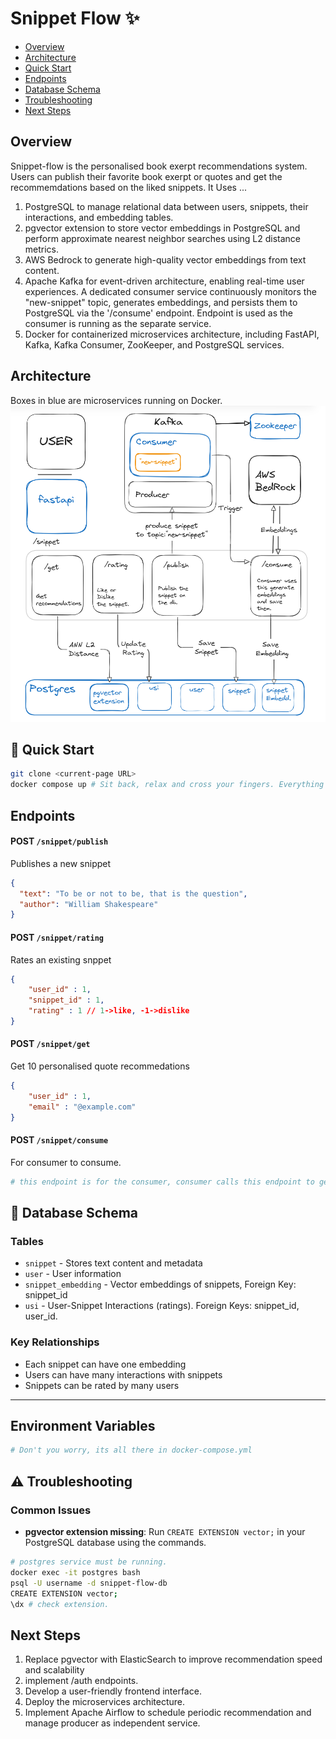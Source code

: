 # Snippet Flow :sparkles:
- [Overview](#Overview)
- [Architecture](#architecture)
- [Quick Start](#whale-quick-start)
- [Endpoints](#endpoints)
- [Database Schema](#-database-schema)
- [Troubleshooting](#troubleshooting)
- [Next Steps](#next-steps)

## Overview
Snippet-flow is the personalised book exerpt recommendations system. Users can publish their favorite book exerpt or quotes and get the recommemdations based on the liked snippets. It Uses ...
1. PostgreSQL to manage relational data between users, snippets, their interactions, and embedding tables.
2. pgvector extension to store vector embeddings in PostgreSQL and perform approximate nearest neighbor searches using L2 distance metrics.
3. AWS Bedrock to generate high-quality vector embeddings from text content.
4. Apache Kafka for event-driven architecture, enabling real-time user experiences. A dedicated consumer service continuously monitors the "new-snippet" topic, generates embeddings, and persists them to PostgreSQL via the '/consume' endpoint. Endpoint is used as the consumer is running as the separate service.
5. Docker for containerized microservices architecture, including FastAPI, Kafka, Kafka Consumer, ZooKeeper, and PostgreSQL services.

## Architecture
Boxes in blue are microservices running on Docker.
![ScreenShot](./assests/image.png)


## :whale: Quick Start
```bash
git clone <current-page URL>
docker compose up # Sit back, relax and cross your fingers. Everything should work without errors.
```
## Endpoints
#### POST `/snippet/publish`
Publishes a new snippet
```json
{
  "text": "To be or not to be, that is the question",
  "author": "William Shakespeare"
}
```
#### POST `/snippet/rating`
Rates an existing snppet
```json
{
    "user_id" : 1,
    "snippet_id" : 1,
    "rating" : 1 // 1->like, -1->dislike
}
```
#### POST `/snippet/get`
Get 10 personalised quote recommedations 
```json
{
    "user_id" : 1,
    "email" : "@example.com"
}
```
#### POST `/snippet/consume`
For consumer to consume.
```bash
# this endpoint is for the consumer, consumer calls this endpoint to generate embeddings and save them in pgvector.
```

## 💾 Database Schema

### Tables
- `snippet` - Stores text content and metadata
- `user` - User information
- `snippet_embedding` - Vector embeddings of snippets, Foreign Key: snippet_id
- `usi` - User-Snippet Interactions (ratings). Foreign Keys: snippet_id, user_id.

### Key Relationships
- Each snippet can have one embedding
- Users can have many interactions with snippets
- Snippets can be rated by many users
---

## Environment Variables
```bash
# Don't you worry, its all there in docker-compose.yml
```

## ⚠️ Troubleshooting
### Common Issues
- **pgvector extension missing**: Run `CREATE EXTENSION vector;` in your PostgreSQL database using the commands.
```bash
# postgres service must be running.
docker exec -it postgres bash
psql -U username -d snippet-flow-db
CREATE EXTENSION vector;
\dx # check extension.
```

## Next Steps
1. Replace pgvector with ElasticSearch to improve recommendation speed and scalability
2. implement /auth endpoints.
3. Develop a user-friendly frontend interface.
4. Deploy the microservices architecture.
5. Implement Apache Airflow to schedule periodic recommendation and manage producer as independent service.